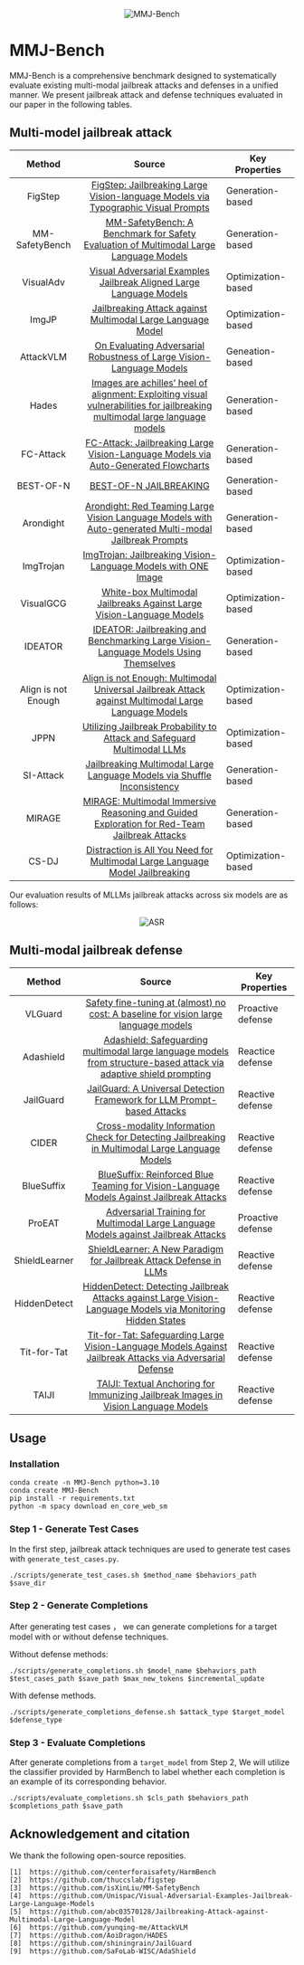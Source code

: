 <p align="center">

<img src="assets/Illustration.jpg" alt="MMJ-Bench"/>

</p>

# MMJ-Bench
MMJ-Bench is a comprehensive benchmark designed to systematically evaluate existing multi-modal jailbreak attacks and defenses in a unified manner. We present jailbreak attack and defense techniques evaluated in our paper in the following tables.


## Multi-model jailbreak attack
|                                                    **Method**                                                   |       **Source**      | **Key Properties**                                         | 
|:---------------------------------------------------------------------------------------------------------------:|:---------------------:|------------------------------------------------------------|
| FigStep | [FigStep: Jailbreaking Large Vision-language Models via Typographic Visual Prompts](https://arxiv.org/abs/2311.05608)  | Generation-based|
| MM-SafetyBench | [MM-SafetyBench: A Benchmark for Safety Evaluation of Multimodal Large Language Models](https://arxiv.org/abs/2311.17600) | Generation-based|
| VisualAdv | [Visual Adversarial Examples Jailbreak Aligned Large Language Models](https://ojs.aaai.org/index.php/AAAI/article/view/30150) | Optimization-based|
| ImgJP | [Jailbreaking Attack against Multimodal Large Language Model](https://arxiv.org/abs/2402.02309) | Optimization-based |
| AttackVLM | [On Evaluating Adversarial Robustness of Large Vision-Language Models](https://proceedings.neurips.cc/paper_files/paper/2023/hash/a97b58c4f7551053b0512f92244b0810-Abstract-Conference.html) | Geneation-based
| Hades | [Images are achilles’ heel of alignment: Exploiting visual vulnerabilities for jailbreaking multimodal large language models](https://arxiv.org/abs/2403.09792) | Generation-based|
|FC-Attack|[FC-Attack: Jailbreaking Large Vision-Language Models via Auto-Generated Flowcharts](https://arxiv.org/abs/2502.21059)|Generation-based|
| BEST-OF-N | [BEST-OF-N JAILBREAKING](https://arxiv.org/abs/2412.03556)|Generation-based|
| Arondight | [Arondight: Red Teaming Large Vision Language Models with Auto-generated Multi-modal Jailbreak Prompts](https://arxiv.org/abs/2407.15050)| Generation-based |
| ImgTrojan | [ImgTrojan: Jailbreaking Vision-Language Models with ONE Image](https://arxiv.org/abs/2403.02910) | Optimization-based |
| VisualGCG | [White-box Multimodal Jailbreaks Against Large Vision-Language Models](https://arxiv.org/abs/2405.17894) | Optimization-based |
| IDEATOR | [IDEATOR: Jailbreaking and Benchmarking Large Vision-Language Models Using Themselves](https://arxiv.org/abs/2411.00827) | Generation-based |
| Align is not Enough | [Align is not Enough: Multimodal Universal Jailbreak Attack against Multimodal Large Language Models](https://ieeexplore.ieee.org/abstract/document/10829683) | Optimization-based |
|JPPN| [Utilizing Jailbreak Probability to Attack and Safeguard Multimodal LLMs](https://arxiv.org/abs/2503.06989)|Optimization-based |
|SI-Attack| [Jailbreaking Multimodal Large Language Models via Shuffle Inconsistency](https://arxiv.org/abs/2501.04931)| Generation-based |
|MIRAGE| [MIRAGE: Multimodal Immersive Reasoning and Guided Exploration for Red-Team Jailbreak Attacks](https://arxiv.org/abs/2503.19134)| Generation-based |
|CS-DJ| [Distraction is All You Need for Multimodal Large Language Model Jailbreaking](https://arxiv.org/abs/2502.10794)| Optimization-based |

Our evaluation results of MLLMs jailbreak attacks across six models are as follows:

<p align="center">

<img src="assets/ASR_eval_comparison_models.jpg" alt="ASR"/>

</p>

## Multi-modal jailbreak defense
|                                                    **Method**                                                   |       **Source**      | **Key Properties**                                         | 
|:---------------------------------------------------------------------------------------------------------------:|:---------------------:|------------------------------------------------------------|
|VLGuard| [Safety fine-tuning at (almost) no cost: A baseline for vision large language models](https://www.research.ed.ac.uk/en/publications/safety-fine-tuning-at-almost-no-cost-a-baseline-for-vision-large-) | Proactive defense|
| Adashield | [Adashield: Safeguarding multimodal large language models from structure-based attack via adaptive shield prompting](https://arxiv.org/abs/2403.09513) | Reactice defense |
|JailGuard| [JailGuard: A Universal Detection Framework for LLM Prompt-based Attacks](https://arxiv.org/abs/2312.10766) | Reactive defense |
|CIDER| [Cross-modality Information Check for Detecting Jailbreaking in Multimodal Large Language Models](https://arxiv.org/abs/2407.21659) | Reactive defense |
| BlueSuffix | [BlueSuffix: Reinforced Blue Teaming for Vision-Language Models Against Jailbreak Attacks](https://arxiv.org/abs/2410.20971) | Reactive defense |
| ProEAT | [Adversarial Training for Multimodal Large Language Models against Jailbreak Attacks](https://arxiv.org/abs/2503.04833) | Proactive defense |
| ShieldLearner | [ShieldLearner: A New Paradigm for Jailbreak Attack Defense in LLMs](https://arxiv.org/abs/2502.13162) | Reactive defense |
| HiddenDetect | [HiddenDetect: Detecting Jailbreak Attacks against Large Vision-Language Models via Monitoring Hidden States](https://arxiv.org/abs/2502.14744) | Reactive defense |
| Tit-for-Tat | [Tit-for-Tat: Safeguarding Large Vision-Language Models Against Jailbreak Attacks via Adversarial Defense](https://arxiv.org/abs/2503.11619) | Reactive defense |
| TAIJI | [TAIJI: Textual Anchoring for Immunizing Jailbreak Images in Vision Language Models](https://arxiv.org/abs/2503.10872) | Reactive defense |
## Usage
### Installation
```
conda create -n MMJ-Bench python=3.10
conda create MMJ-Bench
pip install -r requirements.txt
python -m spacy download en_core_web_sm
```


### Step 1 - Generate Test Cases
In the first step, jailbreak attack techniques are used to generate test cases with `generate_test_cases.py`.
```
./scripts/generate_test_cases.sh $method_name $behaviors_path $save_dir
```


### Step 2 - Generate Completions
After generating test cases ， we can generate completions for a target model with or without defense techniques.

Without defense methods: 
```
./scripts/generate_completions.sh $model_name $behaviors_path $test_cases_path $save_path $max_new_tokens $incremental_update
```
With defense methods.
```
./scripts/generate_completions_defense.sh $attack_type $target_model $defense_type
```

### Step 3 - Evaluate Completions
After generate completions from a `target_model` from Step 2, We will utilize the classifier provided by HarmBench to label whether each completion is an example of its corresponding behavior.
```
./scripts/evaluate_completions.sh $cls_path $behaviors_path $completions_path $save_path
```

## Acknowledgement and citation
We thank the following open-source reposities.

    [1]  https://github.com/centerforaisafety/HarmBench
    [2]  https://github.com/thuccslab/figstep
    [3]  https://github.com/isXinLiu/MM-SafetyBench
    [4]  https://github.com/Unispac/Visual-Adversarial-Examples-Jailbreak-Large-Language-Models
    [5]  https://github.com/abc03570128/Jailbreaking-Attack-against-Multimodal-Large-Language-Model
    [6]  https://github.com/yunqing-me/AttackVLM
    [7]  https://github.com/AoiDragon/HADES
    [8]  https://github.com/shiningrain/JailGuard
    [9]  https://github.com/SaFoLab-WISC/AdaShield


